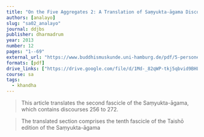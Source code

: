 ```yaml
---
title: "On the Five Aggregates 2: A Translation of Saṃyukta-āgama Discourses 256 to 272"
authors: [analayo]
slug: "sa02_analayo"
journal: ddjbs
publisher: dharmadrum
year: 2013
number: 12
pages: "1--69"
external_url: "https://www.buddhismuskunde.uni-hamburg.de/pdf/5-personen/analayo/translations/sa02.pdf"
formats: [pdf]
drive_links: ["https://drive.google.com/file/d/1Md-_82qWP-tkj5qbvid9BHLCV6CwNwJ9/view?usp=drivesdk"]
course: sa
tags:
  - khandha
---
```


> This article translates the second fascicle of the Saṃyukta-āgama, which contains discourses 256 to 272.

> The translated section comprises the tenth fascicle of the Taishō edition of the Saṃyukta-āgama
